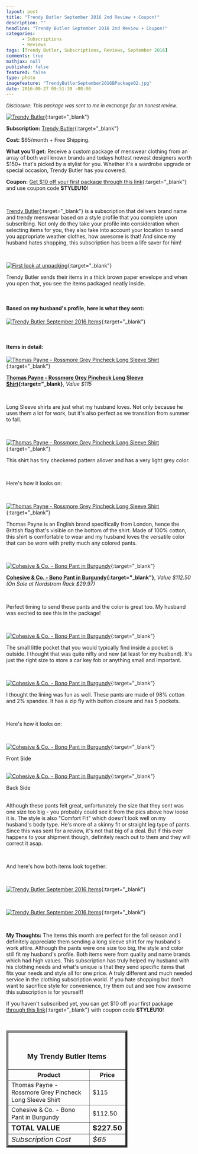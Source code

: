 ```yaml
---
layout: post
title: "Trendy Butler September 2016 2nd Review + Coupon!"
description: ""
headline: "Trendy Butler September 2016 2nd Review + Coupon!"
categories: 
      - Subscriptions
      - Reviews
tags: [Trendy Butler, Subscriptions, Reviews, September 2016]
comments: true
mathjax: null
published: false
featured: false
type: photo
imagefeature: "TrendyButlerSeptember2016BPackage02.jpg"
date: 2016-09-27 09:51:39 -08:00
---
```


<i><font size="2">Disclosure: This package was sent to me in exchange for an honest review.</font></i>

[![Trendy Butler](http://whatsupmailbox.com/images/TrendyButlerSeptember2016BPackage.jpg)](http://trendybutlers.com/l/B9A76CA0/){:target="_blank"}

**Subscription:** [Trendy Butler](http://trendybutlers.com/l/B9A76CA0/){:target="_blank"}

**Cost:** $65/month + Free Shipping.

**What you'll get:** Receive a custom package of menswear clothing from an array of both well known brands and todays hottest newest designers worth $150+ that's picked by a stylist for you. Whether it's a wardrobe upgrade or special occasion, Trendy Butler has you covered.

**Coupon:** [Get $10 off your first package through this link](http://trendybutlers.com/l/B9A76CA0/){:target="_blank"} and use coupon code **STYLEU10**!

<br>

[Trendy Butler](http://trendybutlers.com/l/B9A76CA0/){:target="_blank"} is a subscription that delivers brand name and trendy menswear based on a style profile that you complete upon subscribing. Not only do they take your profile into consideration when selecting items for you, they also take into account your location to send you appropriate weather clothes, how awesome is that! And since my husband hates shopping, this subscription has been a life saver for him!

<br>

[![First look at unpacking](http://whatsupmailbox.com/images/TrendyButlerSeptember2016BOpenPackage.jpg)](http://trendybutlers.com/l/B9A76CA0/){:target="_blank"}

Trendy Butler sends their items in a thick brown paper envelope and when you open that, you see the items packaged neatly inside.

<br>

<H4>Based on my husband's profile, here is what they sent:</H4>

[![Trendy Butler September 2016 Items](http://whatsupmailbox.com/images/TrendyButlerSeptember2016BPackage02.jpg)](http://trendybutlers.com/l/B9A76CA0/){:target="_blank"}

<br>

<H4>Items in detail:</H4>

[![Thomas Payne - Rossmore Grey Pincheck Long Sleeve Shirt](http://whatsupmailbox.com/images/TrendyButlerSeptember2016BThomasPayneRossmoreGreyPincheckLongSleeveShirt.jpg)](http://trendybutlers.com/l/B9A76CA0/){:target="_blank"}

**[Thomas Payne - Rossmore Grey Pincheck Long Sleeve Shirt](https://thomas-payne.myshopify.com/collections/long-sleeve-shirts/products/rossmore-grey-pincheck-long-sleeve-shirt){:target="_blank}**, *Value $115*

<br>

Long Sleeve shirts are just what my husband loves. Not only because he uses them a lot for work, but it's also perfect as we transition from summer to fall.

<br>

[![Thomas Payne - Rossmore Grey Pincheck Long Sleeve Shirt](http://whatsupmailbox.com/images/TrendyButlerSeptember2016BThomasPayneRossmoreGreyPincheckLongSleeveShirt02.jpg)](http://trendybutlers.com/l/B9A76CA0/){:target="_blank"}

This shirt has tiny checkered pattern allover and has a very light grey color.

<br>

Here's how it looks on:

<br>

[![Thomas Payne - Rossmore Grey Pincheck Long Sleeve Shirt](http://whatsupmailbox.com/images/TrendyButlerSeptember2016BThomasPayneRossmoreGreyPincheckLongSleeveShirt03.jpg)](http://trendybutlers.com/l/B9A76CA0/){:target="_blank"}

Thomas Payne is an English brand specifically from London, hence the Brittish flag that's visible on the bottom of the shirt. Made of 100% cotton, this shirt is comfortable to wear and my husband loves the versatile color that can be worn with pretty much any colored pants.

<br>

[![Cohesive & Co. - Bono Pant in Burgundy](http://whatsupmailbox.com/images/TrendyButlerSeptember2016BCohesiveCoBonoPantBurgundy.jpg)](http://trendybutlers.com/l/B9A76CA0/){:target="_blank"}

**[Cohesive & Co. - Bono Pant in Burgundy](https://www.nordstromrack.com/shop/product/1583327/cohesive-co-bono-pant?color=Burgundy){:target="_blank"}**, *Value $112.50 (On Sale at Nordstrom Rack $29.97)*

<br>

Perfect timing to send these pants and the color is great too. My husband was excited to see this in the package!

<br>

[![Cohesive & Co. - Bono Pant in Burgundy](http://whatsupmailbox.com/images/TrendyButlerSeptember2016BCohesiveCoBonoPantBurgundy02.jpg)](http://trendybutlers.com/l/B9A76CA0/){:target="_blank"}

The small little pocket that you would typically find inside a pocket is outside. I thought that was quite nifty and new (at least for my husband). It's just the right size to store a car key fob or anything small and important.

<br>

[![Cohesive & Co. - Bono Pant in Burgundy](http://whatsupmailbox.com/images/TrendyButlerSeptember2016BCohesiveCoBonoPantBurgundy03.jpg)](http://trendybutlers.com/l/B9A76CA0/){:target="_blank"}

I thought the lining was fun as well. These pants are made of 98% cotton and 2% spandex. It has a zip fly with button closure and has 5 pockets.

<br>

Here's how it looks on:

<br>

[![Cohesive & Co. - Bono Pant in Burgundy](http://whatsupmailbox.com/images/TrendyButlerSeptember2016BCohesiveCoBonoPantBurgundy04.jpg)](http://trendybutlers.com/l/B9A76CA0/){:target="_blank"}
<figcaption>Front Side</figcaption>

<br>

[![Cohesive & Co. - Bono Pant in Burgundy](http://whatsupmailbox.com/images/TrendyButlerSeptember2016BCohesiveCoBonoPantBurgundy05.jpg)](http://trendybutlers.com/l/B9A76CA0/){:target="_blank"}
<figcaption>Back Side</figcaption>

<br>

Although these pants felt great, unfortunately the size that they sent was one size too big - you probably could see it from the pics above how loose it is. The style is also "Comfort Fit" which doesn't look well on my husband's body type. He's more of a skinny fit or straight leg type of pants. Since this was sent for a review, it's not that big of a deal. But if this ever happens to your shipment though, definitely reach out to them and they will correct it asap.

<br>

And here's how both items look together:

<br>

[![Trendy Butler September 2016 Items](http://whatsupmailbox.com/images/TrendyButlerSeptember2016BItems.jpg)](http://trendybutlers.com/l/B9A76CA0/){:target="_blank"}

<br>

[![Trendy Butler September 2016 Items](http://whatsupmailbox.com/images/TrendyButlerSeptember2016BItems02.jpg)](http://trendybutlers.com/l/B9A76CA0/){:target="_blank"}

<br>

<i class="icon-exclamation-sign"></i><b> My Thoughts:</b> The items this month are perfect for the fall season and I definitely appreciate them sending a long sleeve shirt for my husband's work attire. Although the pants were one size too big, the style and color still fit my husband's profile. Both items were from quality and name brands which had high values. This subscription has truly helped my husband with his clothing needs and what's unique is that they send specific items that fits your needs and style all for one price. A truly different and much needed service in the clothing subscription world. If you hate shopping but don't want to sacrifice style for convenience, try them out and see how awesome this subscription is for yourself!

If you haven't subscribed yet, you can get $10 off your first package [through this link](http://trendybutlers.com/l/B9A76CA0/){:target="_blank"} with coupon code **STYLEU10**!

<br>

<TABLE  BORDER="5" style="width:65%">
   <TR>
      <TH COLSPAN="2">
         <H3><BR><center>My Trendy Butler Items</center></H3>
      </TH>
   </TR>
      <TH>Product</TH>
      <TH>Price</TH>
  <TR>
      <TD>Thomas Payne - Rossmore Grey Pincheck Long Sleeve Shirt</TD>
      <TD>$115</TD>
   </TR>
   <TR>
      <TD>Cohesive & Co. - Bono Pant in Burgundy</TD>
      <TD>$112.50</TD>
   </TR>
   <TR>
      <TD><b><big>TOTAL VALUE</big></b></TD>
      <TD><b><big>$227.50</big></b></TD>
   </TR>
   <TR>
      <TD><i><big>Subscription Cost</big></i></TD>
      <TD><i><big>$65</big></i></TD>
   </TR>
</TABLE>
